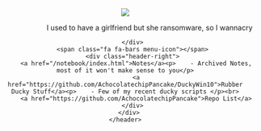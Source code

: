 <html>
<head>
  <meta charset="utf-8">
  <meta name="viewport" content="width=device-width, initial-scale=1.0">

  <link href="https://maxcdn.bootstrapcdn.com/font-awesome/4.7.0/css/font-awesome.min.css" rel="stylesheet" integrity="sha384-wvfXpqpZZVQGK6TAh5PVlGOfQNHSoD2xbE+QkPxCAFlNEevoEH3Sl0sibVcOQVnN" crossorigin="anonymous">
  <link rel="stylesheet" type="text/css" href="stylesheet.css">
  <link rel="stylesheet" type="text/css" href="responsive.css">
  <link rel="shortcut icon" href="favicon.ico" >

</head>
<body>
    <header>
      <div class="container">
        <div class="header-left">
          <img class="logo" src="https://avatars.githubusercontent.com/u/59506742?s=400&u=a5cf8db47dc51928ff5d736f391201f90ba7c75c&v=4">
          <p style="text-align:right">I used to have a girlfriend but she ransomware, so I wannacry</p>
        </div>
        <div class="header-right">
          
        </div>
        <span class="fa fa-bars menu-icon"></span>
        <div class="header-right">
          <a href="/notebook/index.html">Notes</a><p>    - Archived Notes, most of it won't make sense to you</p>
          <a href="https://github.com/AchocolatechipPancake/DuckyWin10">Rubber Ducky Stuff</a><p>    - Few of my recent ducky scripts </p><br>
          <a href="https://github.com/AchocolatechipPancake">Repo List</a>
        </div>
      </div>
    </header>

